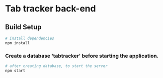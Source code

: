 # Tab tracker back-end

> 

## Build Setup

``` bash
# install dependencies
npm install

```

### Create a database 'tabtracker' before starting the application.

``` bash
# after creating database, to start the server
npm start

```
